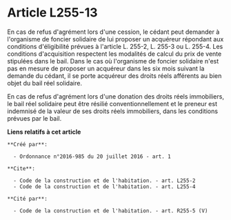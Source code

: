 # Article L255-13

En cas de refus d'agrément lors d'une cession, le cédant peut demander à l'organisme de foncier solidaire de lui proposer un
acquéreur répondant aux conditions d'éligibilité prévues à l'article L. 255-2, L. 255-3 ou L. 255-4. Les conditions
d'acquisition respectent les modalités de calcul du prix de vente stipulées dans le bail. Dans le cas où l'organisme de
foncier solidaire n'est pas en mesure de proposer un acquéreur dans les six mois suivant la demande du cédant, il se porte
acquéreur des droits réels afférents au bien objet du bail réel solidaire. 

En cas de refus d'agrément lors d'une donation des droits réels immobiliers, le bail réel solidaire peut être résilié
conventionnellement et le preneur est indemnisé de la valeur de ses droits réels immobiliers, dans les conditions prévues par
le bail.

**Liens relatifs à cet article**

	**Créé par**:

	  - Ordonnance n°2016-985 du 20 juillet 2016 - art. 1

	**Cite**:

	  - Code de la construction et de l'habitation. - art. L255-2
	  - Code de la construction et de l'habitation. - art. L255-4

	**Cité par**:

	  - Code de la construction et de l'habitation. - art. R255-5 (V)
